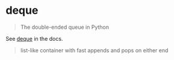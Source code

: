 # deque
> The double-ended queue in Python

See [deque](https://docs.python.org/3/library/collections.html#collections.deque) in the docs.


> list-like container with fast appends and pops on either end
